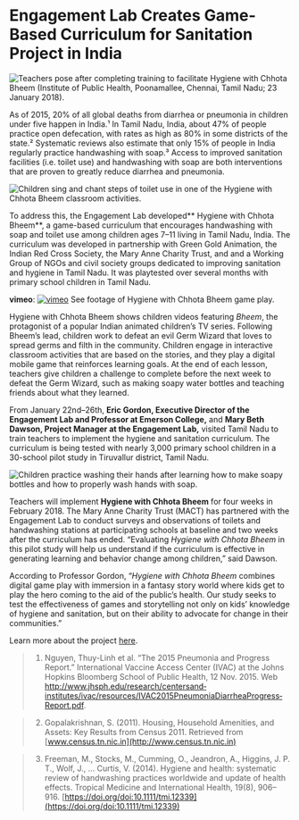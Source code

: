 # Engagement Lab Creates Game-Based Curriculum for Sanitation Project in India

![Teachers pose after completing training to facilitate Hygiene with Chhota Bheem (Institute of Public Health, Poonamallee, Chennai, Tamil Nadu; 23 January 2018).](https://res.cloudinary.com/engagement-lab-home/image/upload/v1/homepage-2.0/news/medium/0_VOV5lxPp9_JGQn0G.jpeg)

As of 2015, 20% of all global deaths from diarrhea or pneumonia in children under five happen in India.¹ In Tamil Nadu, India, about 47% of people practice open defecation, with rates as high as 80% in some districts of the state.² Systematic reviews also estimate that only 15% of people in India regularly practice handwashing with soap.³ Access to improved sanitation facilities (i.e. toilet use) and handwashing with soap are both interventions that are proven to greatly reduce diarrhea and pneumonia.

![Children sing and chant steps of toilet use in one of the Hygiene with Chhota Bheem classroom activities.](https://res.cloudinary.com/engagement-lab-home/image/upload/v1/homepage-2.0/news/medium/0_bvdAQAHyL-VhHbfW.png)

To address this, the Engagement Lab developed** Hygiene with Chhota Bheem**, a game-based curriculum that encourages handwashing with soap and toilet use among children ages 7–11 living in Tamil Nadu, India. The curriculum was developed in partnership with Green Gold Animation, the Indian Red Cross Society, the Mary Anne Charity Trust, and and a Working Group of NGOs and civil society groups dedicated to improving sanitation and hygiene in Tamil Nadu. It was playtested over several months with primary school children in Tamil Nadu.

**vimeo**:
[![vimeo](https://i.vimeocdn.com/video/681708072_1280.jpg)](https://player.vimeo.com/video/254534935)
See footage of Hygiene with Chhota Bheem game play.

Hygiene with Chhota Bheem shows children videos featuring _Bheem_, the protagonist of a popular Indian animated children’s TV series. Following Bheem’s lead, children work to defeat an evil Germ Wizard that loves to spread germs and filth in the community. Children engage in interactive classroom activities that are based on the stories, and they play a digital mobile game that reinforces learning goals. At the end of each lesson, teachers give children a challenge to complete before the next week to defeat the Germ Wizard, such as making soapy water bottles and teaching friends about what they learned.

From January 22nd–26th, **Eric Gordon, Executive Director of the Engagement Lab and Professor at Emerson College,** and **Mary Beth Dawson, Project Manager at the Engagement Lab,** visited Tamil Nadu to train teachers to implement the hygiene and sanitation curriculum. The curriculum is being tested with nearly 3,000 primary school children in a 30-school pilot study in Tiruvallur district, Tamil Nadu.

![Children practice washing their hands after learning how to make soapy bottles and how to properly wash hands with soap.](https://res.cloudinary.com/engagement-lab-home/image/upload/v1/homepage-2.0/news/medium/0_iO_WTpYlwJXTTBt6.png)

Teachers will implement **Hygiene with Chhota Bheem** for four weeks in February 2018. The Mary Anne Charity Trust (MACT) has partnered with the Engagement Lab to conduct surveys and observations of toilets and handwashing stations at participating schools at baseline and two weeks after the curriculum has ended. “Evaluating _Hygiene with Chhota Bheem_ in this pilot study will help us understand if the curriculum is effective in generating learning and behavior change among children,” said Dawson.

According to Professor Gordon, “_Hygiene with Chhota Bheem_ combines digital game play with immersion in a fantasy story world where kids get to play the hero coming to the aid of the public’s health. Our study seeks to test the effectiveness of games and storytelling not only on kids’ knowledge of hygiene and sanitation, but on their ability to advocate for change in their communities.”

Learn more about the project [here](https://elab.emerson.edu/projects/hygiene-with-chhota-bheem).

> 1. Nguyen, Thuy­-Linh et al. “The 2015 Pneumonia and Progress Report.” International Vaccine Access Center (IVAC) at the Johns Hopkins Bloomberg School of Public Health, 12 Nov. 2015. Web <http://www.jhsph.edu/research/centers­and­institutes/ivac/resources/IVAC­2015­Pneumonia­Diarrhea­Progress­Report.pdf>.

> 2. Gopalakrishnan, S. (2011). Housing, Household Amenities, and Assets: Key Results from Census 2011. Retrieved from [www.census.tn.nic.in](http://www.census.tn.nic.in)

> 3. Freeman, M., Stocks, M., Cumming, O., Jeandron, A., Higgins, J. P. T., Wolf, J., … Curtis, V. (2014). Hygiene and health: systematic review of handwashing practices worldwide and update of health effects. Tropical Medicine and International Health, 19(8), 906–916. [https://doi.org/doi:10.1111/tmi.12339](https://doi.org/doi:10.1111/tmi.12339)
